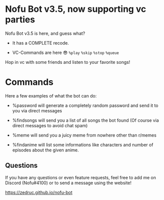 # Nofu Bot v3.5, now supporting vc parties

Nofu Bot v3.5 is here, and guess what?
- It has a COMPLETE recode.

- VC-Commands are here 😎
`%play`
`%skip`
`%stop`
`%queue`

Hop in vc with some friends and listen to your favorite songs!

# Commands

Here a few examples of what the bot can do:

- %password will generate a completely random password and send it to you via direct messages

  

- %findsongs will send you a list of all songs the bot found (Of course via direct messages to avoid chat spam)

  

- %meme will send you a juicy meme from nowhere other than r/memes

  

- %findanime will list some informations like characters and number of episodes about the given anime.
  

## Questions

If you have any questions or even feature requests, feel free to add me on Discord (Nofu#4100) or to send a message using the website!

https://zedruc.github.io/nofu-bot